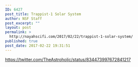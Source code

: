 ```yaml
---
ID: 6427
post_title: Trappist-1 Solar System
author: NSF Staff
post_excerpt: ""
layout: post
permalink: >
  http://nayahscifi.com/2017/02/22/trappist-1-solar-system/
published: true
post_date: 2017-02-22 19:31:51
---
```

https://twitter.com/TheAstroholic/status/834473997672841217